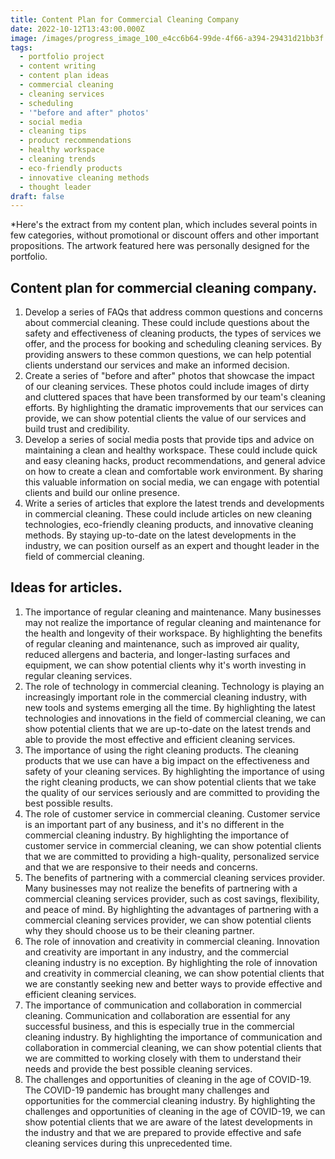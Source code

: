 ```yaml
---
title: Content Plan for Commercial Cleaning Company
date: 2022-10-12T13:43:00.000Z
image: /images/progress_image_100_e4cc6b64-99de-4f66-a394-29431d21bb3f.jpg
tags:
  - portfolio project
  - content writing
  - content plan ideas
  - commercial cleaning
  - cleaning services
  - scheduling
  - '"before and after" photos'
  - social media
  - cleaning tips
  - product recommendations
  - healthy workspace
  - cleaning trends
  - eco-friendly products
  - innovative cleaning methods
  - thought leader
draft: false
---
```

\*﻿Here's the extract from my content plan, which includes several points in few categories, without promotional or discount offers and other important propositions. The artwork featured here was personally designed for the portfolio.

## Content plan for commercial cleaning company.

1. Develop a series of FAQs that address common questions and concerns about commercial cleaning. These could include questions about the safety and effectiveness of cleaning products, the types of services we offer, and the process for booking and scheduling cleaning services. By providing answers to these common questions, we can help potential clients understand our services and make an informed decision.
2. Create a series of "before and after" photos that showcase the impact of our cleaning services. These photos could include images of dirty and cluttered spaces that have been transformed by our team's cleaning efforts. By highlighting the dramatic improvements that our services can provide, we can show potential clients the value of our services and build trust and credibility.
3. Develop a series of social media posts that provide tips and advice on maintaining a clean and healthy workspace. These could include quick and easy cleaning hacks, product recommendations, and general advice on how to create a clean and comfortable work environment. By sharing this valuable information on social media, we can engage with potential clients and build our online presence.
4. Write a series of articles that explore the latest trends and developments in commercial cleaning. These could include articles on new cleaning technologies, eco-friendly cleaning products, and innovative cleaning methods. By staying up-to-date on the latest developments in the industry, we can position ourself as an expert and thought leader in the field of commercial cleaning.

## Ideas for articles.

1. The importance of regular cleaning and maintenance. Many businesses may not realize the importance of regular cleaning and maintenance for the health and longevity of their workspace. By highlighting the benefits of regular cleaning and maintenance, such as improved air quality, reduced allergens and bacteria, and longer-lasting surfaces and equipment, we can show potential clients why it's worth investing in regular cleaning services.
2. The role of technology in commercial cleaning. Technology is playing an increasingly important role in the commercial cleaning industry, with new tools and systems emerging all the time. By highlighting the latest technologies and innovations in the field of commercial cleaning, we can show potential clients that we are up-to-date on the latest trends and able to provide the most effective and efficient cleaning services.
3. The importance of using the right cleaning products. The cleaning products that we use can have a big impact on the effectiveness and safety of your cleaning services. By highlighting the importance of using the right cleaning products, we can show potential clients that we take the quality of our services seriously and are committed to providing the best possible results.
4. The role of customer service in commercial cleaning. Customer service is an important part of any business, and it's no different in the commercial cleaning industry. By highlighting the importance of customer service in commercial cleaning, we can show potential clients that we are committed to providing a high-quality, personalized service and that we are responsive to their needs and concerns.
5. The benefits of partnering with a commercial cleaning services provider. Many businesses may not realize the benefits of partnering with a commercial cleaning services provider, such as cost savings, flexibility, and peace of mind. By highlighting the advantages of partnering with a commercial cleaning services provider, we can show potential clients why they should choose us to be their cleaning partner.
6. The role of innovation and creativity in commercial cleaning. Innovation and creativity are important in any industry, and the commercial cleaning industry is no exception. By highlighting the role of innovation and creativity in commercial cleaning, we can show potential clients that we are constantly seeking new and better ways to provide effective and efficient cleaning services.
7. The importance of communication and collaboration in commercial cleaning. Communication and collaboration are essential for any successful business, and this is especially true in the commercial cleaning industry. By highlighting the importance of communication and collaboration in commercial cleaning, we can show potential clients that we are committed to working closely with them to understand their needs and provide the best possible cleaning services.
8. The challenges and opportunities of cleaning in the age of COVID-19. The COVID-19 pandemic has brought many challenges and opportunities for the commercial cleaning industry. By highlighting the challenges and opportunities of cleaning in the age of COVID-19, we can show potential clients that we are aware of the latest developments in the industry and that we are prepared to provide effective and safe cleaning services during this unprecedented time.